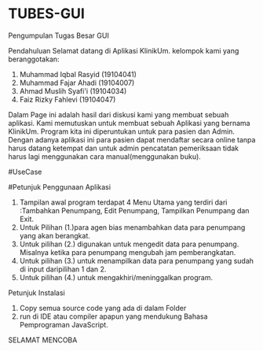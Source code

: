 # TUBES-GUI
Pengumpulan Tugas Besar GUI

Pendahuluan
Selamat datang di Aplikasi KlinikUm. kelompok kami yang beranggotakan:
1. Muhammad Iqbal Rasyid 	(19104041)
2.	Muhammad Fajar Ahadi			(19104007)
3.	Ahmad Muslih Syafi'i 		(19104034)
4.	Faiz Rizky Fahlevi 		  (19104047)

Dalam Page ini adalah hasil dari diskusi kami yang membuat sebuah aplikasi. Kami memutuskan untuk membuat sebuah Aplikasi yang bernama KlinikUm.  Program kita ini diperuntukan untuk para pasien dan Admin. Dengan adanya aplikasi ini para pasien dapat mendaftar secara online tanpa harus datang ketempat dan untuk admin pencatatan pemeriksaan tidak harus lagi menggunakan cara manual(menggunakan buku). 

#UseCase
 
 
#Petunjuk Penggunaan Aplikasi
1.	Tampilan awal program terdapat  4 Menu Utama yang terdiri dari :Tambahkan Penumpang, Edit Penumpang, Tampilkan Penumpang dan Exit.
2.	Untuk Pilihan (1.)para agen bias menambahkan data para penumpang yang akan berangkat.
3.	Untuk pilihan (2.) digunakan untuk mengedit data para penumpang. Misalnya ketika para penumpang mengubah jam pemberangkatan.
4.	Untuk pilihan (3.) untuk menampilkan data para penumpang yang sudah di input daripilihan 1 dan 2.
5.	Untuk pilihan (4.) untuk mengakhiri/meninggalkan program.

Petunjuk Instalasi
1.	Copy semua source code yang ada di dalam Folder
2.	run di IDE atau compiler apapun yang mendukung Bahasa Pemprograman JavaScript.

SELAMAT MENCOBA

